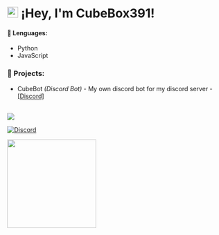 # <img src="https://user-images.githubusercontent.com/57642291/115981321-b7a44c80-a58a-11eb-8109-79aa8bcf0698.gif" width="25px"> ¡Hey, I'm CubeBox391!

#### 🔧 Lenguages:
- Python
- JavaScript

### 👑 Projects:
- CubeBot *(Discord Bot)* - My own discord bot for my discord server - [[Discord]](https://discord.gg/kuMYA7f)

<br>
<a href="https://github.com/Cube-Box-391">
  <img src="https://github-readme-stats.vercel.app/api/top-langs/?username=Cube-Box-391&langs_count=3&theme=dark"
</a>

[![Discord](https://img.shields.io/static/v1?label=Discord&message=CubeBox391%237197&color=blue&style=for-the-badge)](https://discord.com/users/639221053071294468)


<div align="left">
  <a href="https://discord.com/users/155411408752869377">
    <img src="https://lanyard-profile-readme.vercel.app/api/639221053071294468?animated=true" align="left" height="205">
  </a>
</div>
